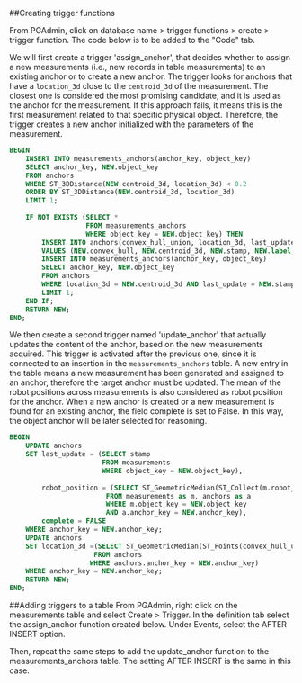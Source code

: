 ##Creating trigger functions

From PGAdmin, click on database name > trigger functions > create > trigger function.
The code below is to be added to the "Code" tab.

We will first create a trigger 'assign_anchor', that 
decides whether to assign a new measurements (i.e., new records in table measurements) to an existing anchor or to create a new anchor.
The trigger looks for anchors that have a `location_3d` close to the `centroid_3d` of the measurement. The closest one is considered the most promising candidate, and it is used as the anchor for the measurement.
If this approach fails, it means this is the first measurement related to that specific physical object. Therefore, the trigger creates a new anchor initialized with the parameters of the measurement.


```sql
BEGIN
	INSERT INTO measurements_anchors(anchor_key, object_key)
	SELECT anchor_key, NEW.object_key
	FROM anchors
	WHERE ST_3DDistance(NEW.centroid_3d, location_3d) < 0.2
	ORDER BY ST_3DDistance(NEW.centroid_3d, location_3d)
	LIMIT 1;
	
	IF NOT EXISTS (SELECT * 
				   FROM measurements_anchors
				   WHERE object_key = NEW.object_key) THEN
		INSERT INTO anchors(convex_hull_union, location_3d, last_update, label, robot_position, complete)
		VALUES (NEW.convex_hull, NEW.centroid_3d, NEW.stamp, NEW.label, NEW.robot_position, FALSE);
        INSERT INTO measurements_anchors(anchor_key, object_key)
		SELECT anchor_key, NEW.object_key
		FROM anchors
		WHERE location_3d = NEW.centroid_3d AND last_update = NEW.stamp
		LIMIT 1;
	END IF;
	RETURN NEW;
END;
```

We then create a second trigger named 'update_anchor' that actually updates the content of the anchor, based on the new measurements acquired.
This trigger is activated after the previous one, since it is connected to an insertion in the `measurements_anchors` table. 
A new entry in the table means a new measurement has been generated and assigned to an anchor, therefore the target anchor must be updated. 
The mean of the robot positions across measurements is also considered as robot position for the anchor. 
When a new anchor is created or a new measurement is found for an existing anchor, the field complete is set to False.
In this way, the object anchor will be later selected for reasoning. 

```sql
BEGIN
    UPDATE anchors
    SET last_update = (SELECT stamp
                       FROM measurements
                       WHERE object_key = NEW.object_key),
        
        robot_position = (SELECT ST_GeometricMedian(ST_Collect(m.robot_position, a.robot_position))
                        FROM measurements as m, anchors as a 
                        WHERE m.object_key = NEW.object_key
                        AND a.anchor_key = NEW.anchor_key),
        complete = FALSE
    WHERE anchor_key = NEW.anchor_key;
    UPDATE anchors
    SET location_3d =(SELECT ST_GeometricMedian(ST_Points(convex_hull_union))
                     FROM anchors
                    WHERE anchors.anchor_key = NEW.anchor_key) 
    WHERE anchor_key = NEW.anchor_key;
    RETURN NEW;
END;
```
##Adding triggers to a table
From PGAdmin, right click on the measurements table and select Create > Trigger. 
In the definition tab select the assign_anchor function created below. 
Under Events, select the AFTER INSERT option. 

Then, repeat the same steps to add the update_anchor function to the measurements_anchors table.
The setting AFTER INSERT is the same in this case. 
